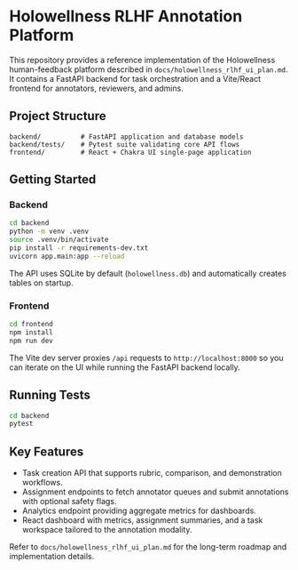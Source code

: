 # Holowellness RLHF Annotation Platform

This repository provides a reference implementation of the Holowellness human-feedback platform described in `docs/holowellness_rlhf_ui_plan.md`. It contains a FastAPI backend for task orchestration and a Vite/React frontend for annotators, reviewers, and admins.

## Project Structure

```
backend/          # FastAPI application and database models
backend/tests/    # Pytest suite validating core API flows
frontend/         # React + Chakra UI single-page application
```

## Getting Started

### Backend

```bash
cd backend
python -m venv .venv
source .venv/bin/activate
pip install -r requirements-dev.txt
uvicorn app.main:app --reload
```

The API uses SQLite by default (`holowellness.db`) and automatically creates tables on startup.

### Frontend

```bash
cd frontend
npm install
npm run dev
```

The Vite dev server proxies `/api` requests to `http://localhost:8000` so you can iterate on the UI while running the FastAPI backend locally.

## Running Tests

```bash
cd backend
pytest
```

## Key Features

- Task creation API that supports rubric, comparison, and demonstration workflows.
- Assignment endpoints to fetch annotator queues and submit annotations with optional safety flags.
- Analytics endpoint providing aggregate metrics for dashboards.
- React dashboard with metrics, assignment summaries, and a task workspace tailored to the annotation modality.

Refer to `docs/holowellness_rlhf_ui_plan.md` for the long-term roadmap and implementation details.
